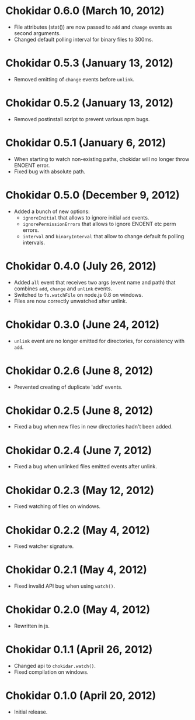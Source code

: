 # Chokidar 0.6.0 (March 10, 2012)
* File attributes (stat()) are now passed to `add` and `change` events
  as second arguments.
* Changed default polling interval for binary files to 300ms.

# Chokidar 0.5.3 (January 13, 2012)
* Removed emitting of `change` events before `unlink`.

# Chokidar 0.5.2 (January 13, 2012)
* Removed postinstall script to prevent various npm bugs.

# Chokidar 0.5.1 (January 6, 2012)
* When starting to watch non-existing paths, chokidar will no longer throw
ENOENT error.
* Fixed bug with absolute path.

# Chokidar 0.5.0 (December 9, 2012)
* Added a bunch of new options:
    * `ignoreInitial` that allows to ignore initial `add` events.
    * `ignorePermissionErrors` that allows to ignore ENOENT etc perm errors.
    * `interval` and `binaryInterval` that allow to change default
    fs polling intervals.

# Chokidar 0.4.0 (July 26, 2012)
* Added `all` event that receives two args (event name and path) that
combines `add`, `change` and `unlink` events.
* Switched to `fs.watchFile` on node.js 0.8 on windows.
* Files are now correctly unwatched after unlink.

# Chokidar 0.3.0 (June 24, 2012)
* `unlink` event are no longer emitted for directories, for consistency
with `add`.

# Chokidar 0.2.6 (June 8, 2012)
* Prevented creating of duplicate 'add' events.

# Chokidar 0.2.5 (June 8, 2012)
* Fixed a bug when new files in new directories hadn't been added.

# Chokidar 0.2.4 (June 7, 2012)
* Fixed a bug when unlinked files emitted events after unlink.

# Chokidar 0.2.3 (May 12, 2012)
* Fixed watching of files on windows.

# Chokidar 0.2.2 (May 4, 2012)
* Fixed watcher signature.

# Chokidar 0.2.1 (May 4, 2012)
* Fixed invalid API bug when using `watch()`.

# Chokidar 0.2.0 (May 4, 2012)
* Rewritten in js.

# Chokidar 0.1.1 (April 26, 2012)
* Changed api to `chokidar.watch()`.
* Fixed compilation on windows.

# Chokidar 0.1.0 (April 20, 2012)
* Initial release.
